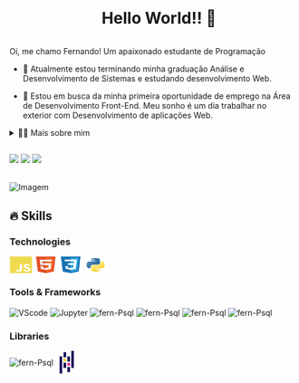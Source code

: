 <div id="user-content-toc">
  <ul align="center">
    <h1 style="display: inline-block">Hello World!! 🖖</h1>
</div>

<p>
  Oi, me chamo Fernando! Um apaixonado estudante de Programação

  - 🌱 Atualmente estou terminando minha graduação Análise e Desenvolvimento de Sistemas e estudando desenvolvimento Web.
    
  - 🔭 Estou em busca da minha primeira oportunidade de emprego na Área de Desenvolvimento Front-End. Meu sonho é um dia trabalhar no exterior com Desenvolvimento de aplicações Web.
</p>

<details>
  <summary>👨‍💻 Mais sobre mim</summary>

  - 💬 Tenho 32 anos e atualmente moro no Brasil. Tenho experiência básica com SQL, Python, Análise de Dados, Visualização de Dados e Desenvolvimento Front-End. Também tenho experiencias em outros setores dentro da área de TI, o que me ajudou a obter muito conhecimento de como funciona a programação.

  - ⚡ Gosto de tocar teclado e sou um entusiasta por controladores MIDI além de ter construido meu próprio controlador, além de assistir filmes e séries e jogar! Acredito que nossos interesses pessoais contribuem para uma percepção mais apurada das coisas e para a resolução de problemas. \o/
</details>

##

<div>
<a href="#" target="_blank"><img src="https://img.shields.io/badge/-LinkedIn-%230077B5?style=for-the-badge&logo=linkedin&logoColor=white" target="_blank"></a> 
<a href="#" target="_blank"><img src="https://img.shields.io/badge/-Gmail-%23333?style=for-the-badge&logo=gmail&logoColor=white" target="_blank"></a>
<a href="#" target="_blank"><img src="https://img.shields.io/badge/-Instagram-%23E4405F?style=for-the-badge&logo=instagram&logoColor=white" target="_blank"></a>
<!--  
<a href="#" target="_blank"><img src="https://img.shields.io/badge/YouTube-FF0000?style=for-the-badge&logo=youtube&logoColor=white" target="_blank"></a>
<a href="#" target="_blank"><img src="https://img.shields.io/badge/Twitch-9146FF?style=for-the-badge&logo=twitch&logoColor=white" target="_blank"></a>
<a href="#" target="_blank"><img src="https://img.shields.io/badge/Discord-7289DA?style=for-the-badge&logo=discord&logoColor=white" target="_blank"></a> 
-->
</div>



##
<!-- GIF -->
<p align="left">
  <img align="center" src="https://github.com/FernandoBertino2/fernandobertino2/assets/155702767/b58e9731-c88f-49fe-8b3c-8567e21b8239" alt="Imagem">
</p>



##

## 🔥 Skills
<!-- Skills: Programming Languages -->
  <div style="flex-basis: 70%;">
    <h3>Technologies</h3>
    <img align="center" alt="Js" height="30" width="40" src="https://raw.githubusercontent.com/devicons/devicon/master/icons/javascript/javascript-plain.svg">
    <img align="center" alt="HTML" height="30" width="40" src="https://raw.githubusercontent.com/devicons/devicon/master/icons/html5/html5-original.svg">
    <img align="center" alt="CSS" height="30" width="40" src="https://raw.githubusercontent.com/devicons/devicon/master/icons/css3/css3-original.svg">
    <img align="center" alt="Python" height="30" width="40" src="https://raw.githubusercontent.com/devicons/devicon/master/icons/python/python-original.svg">
  </div>
  
  <!-- Skills: Tools & Frameworks -->
  <div style="flex-basis: 70%;">
    <h3>Tools & Frameworks</h3>
    <img align="center" alt="VScode" height="30" width="40" src="https://cdn.jsdelivr.net/gh/devicons/devicon/icons/vscode/vscode-original.svg">
    <img align="center" alt="Jupyter" height="30" width="40" src="https://cdn.jsdelivr.net/gh/devicons/devicon/icons/jupyter/jupyter-original.svg">
    <img align="center" alt="fern-Psql" height="30" width="40" src="https://www.vectorlogo.zone/logos/postgresql/postgresql-icon.svg">
    <img align="center" alt="fern-Psql" height="30" width="40" src="https://www.svgrepo.com/show/303251/mysql-logo.svg">
    <img align="center" alt="fern-Psql" height="30" width="40" src="https://www.svgrepo.com/show/452210/git.svg">
    <img align="center" alt="fern-Psql" height="30" width="40" src="https://www.svgrepo.com/show/475654/github-color.svg">

    
  </div>
  
  <!-- Skills: Libraries -->
  <div style="flex-basis: 30%;">
    <h3>Libraries</h3>
    <img align="center" alt="fern-Psql" height="30" width="40" src="https://www.svgrepo.com/show/354243/qt.svg">
    <img align="center" alt="Pandas" src="https://raw.githubusercontent.com/devicons/devicon/2ae2a900d2f041da66e950e4d48052658d850630/icons/pandas/pandas-original.svg" alt="pandas" width="40" height="40"/>
  </div>


